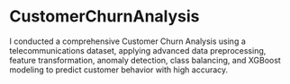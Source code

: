 # CustomerChurnAnalysis
I conducted a comprehensive Customer Churn Analysis using a telecommunications dataset, applying advanced data preprocessing, feature transformation, anomaly detection, class balancing, and XGBoost modeling to predict customer behavior with high accuracy.
